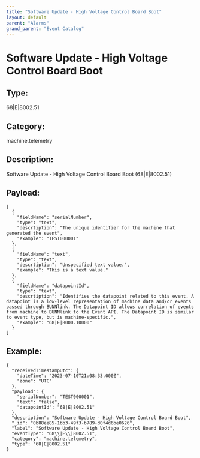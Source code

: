 ```yaml
---
title: "Software Update - High Voltage Control Board Boot"
layout: default
parent: "Alarms"
grand_parent: "Event Catalog"
---
```


# Software Update - High Voltage Control Board Boot

## Type:

68|E|8002.51

## Category:

machine.telemetry

## Description: 

Software Update - High Voltage Control Board Boot (68\|E\|8002.51)

## Payload:

```
[
  {
    "fieldName": "serialNumber",
    "type": "text",
    "descrtiption": "The unique identifier for the machine that generated the event",
    "example": "TEST000001"
  },
  {
    "fieldName": "text",
    "type": "text",
    "descrtiption": "Unspecified text value.",
    "example": "This is a text value."
  },
  {
    "fieldName": "datapointId",
    "type": "text",
    "descrtiption": "Identifies the datapoint related to this event. A datapoint is a low-level representation of machine data and/or events passed through BUNNlink. The Datapoint ID allows correlation of events from machine to BUNNlink to the Event API. The Datapoint ID is similar to event type, but is machine-specific.",
    "example": "68|E|8000.10000"
  }
]
```

## Example:

```
{
  "receivedTimestampUtc": {
    "dateTime": "2023-07-10T21:08:33.000Z",
    "zone": "UTC"
  },
  "payload": {
    "serialNumber": "TEST000001",
    "text": "false",
    "datapointId": "68|E|8002.51"
  },
  "description": "Software Update - High Voltage Control Board Boot",
  "_id": "0b88ee85-1bb3-49f3-b789-d0f4d6be0626",
  "label": "Software Update - High Voltage Control Board Boot",
  "eventType": "68\\|E\\|8002.51",
  "category": "machine.telemetry",
  "type": "68|E|8002.51"
}
```
